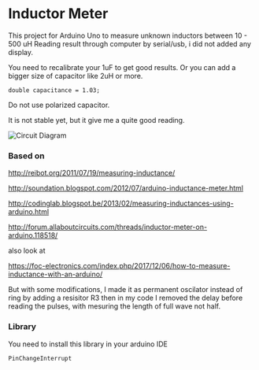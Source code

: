 # Inductor Meter

This project for Arduino Uno to measure unknown inductors between 10 - 500 uH
Reading result through computer by serial/usb, i did not added any display.

You need to recalibrate your 1uF to get good results.
Or you can add a bigger size of capacitor like 2uH or more.

	double capacitance = 1.03; 

Do not use polarized capacitor.

It is not stable yet, but it give me a quite good reading.

![Circuit Diagram](https://rawgit.com/zaher/arduino_projects/master/InductorMeter/InductorMeter.svg)

### Based on 

http://reibot.org/2011/07/19/measuring-inductance/

http://soundation.blogspot.com/2012/07/arduino-inductance-meter.html

http://codinglab.blogspot.be/2013/02/measuring-inductances-using-arduino.html

http://forum.allaboutcircuits.com/threads/inductor-meter-on-arduino.118518/

also look at

https://foc-electronics.com/index.php/2017/12/06/how-to-measure-inductance-with-an-arduino/
	
But with some modifications, I made it as permanent oscilator instead of ring by adding a resisitor R3 then in my code I removed the delay before reading the pulses, with mesuring the length of full wave not half.

### Library

You need to install this library in your arduino IDE
 
	PinChangeInterrupt
